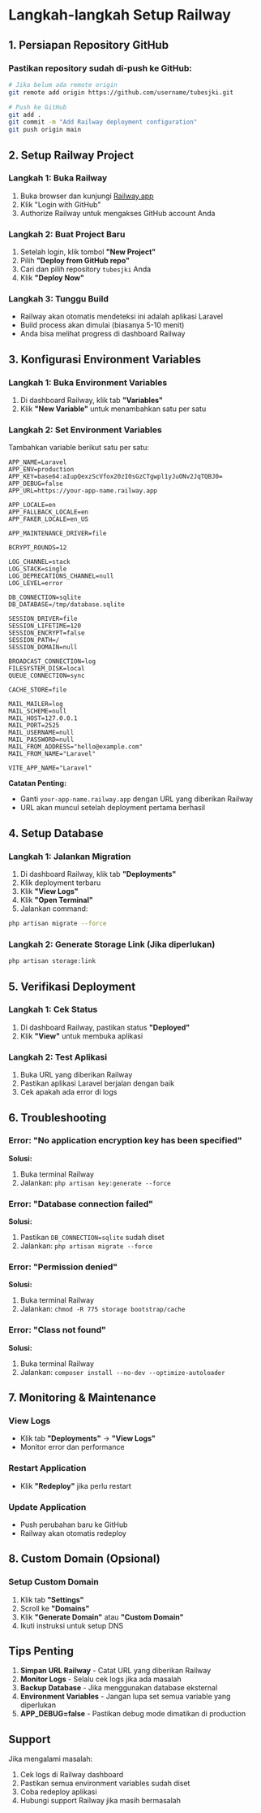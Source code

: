 # Langkah-langkah Setup Railway

## 1. Persiapan Repository GitHub

### Pastikan repository sudah di-push ke GitHub:
```bash
# Jika belum ada remote origin
git remote add origin https://github.com/username/tubesjki.git

# Push ke GitHub
git add .
git commit -m "Add Railway deployment configuration"
git push origin main
```

## 2. Setup Railway Project

### Langkah 1: Buka Railway
1. Buka browser dan kunjungi [Railway.app](https://railway.app)
2. Klik "Login with GitHub"
3. Authorize Railway untuk mengakses GitHub account Anda

### Langkah 2: Buat Project Baru
1. Setelah login, klik tombol **"New Project"**
2. Pilih **"Deploy from GitHub repo"**
3. Cari dan pilih repository `tubesjki` Anda
4. Klik **"Deploy Now"**

### Langkah 3: Tunggu Build
- Railway akan otomatis mendeteksi ini adalah aplikasi Laravel
- Build process akan dimulai (biasanya 5-10 menit)
- Anda bisa melihat progress di dashboard Railway

## 3. Konfigurasi Environment Variables

### Langkah 1: Buka Environment Variables
1. Di dashboard Railway, klik tab **"Variables"**
2. Klik **"New Variable"** untuk menambahkan satu per satu

### Langkah 2: Set Environment Variables
Tambahkan variable berikut satu per satu:

```
APP_NAME=Laravel
APP_ENV=production
APP_KEY=base64:aIupQexzScVfox20zI0sGzCTgwpl1yJuONv2JqTQBJ0=
APP_DEBUG=false
APP_URL=https://your-app-name.railway.app

APP_LOCALE=en
APP_FALLBACK_LOCALE=en
APP_FAKER_LOCALE=en_US

APP_MAINTENANCE_DRIVER=file

BCRYPT_ROUNDS=12

LOG_CHANNEL=stack
LOG_STACK=single
LOG_DEPRECATIONS_CHANNEL=null
LOG_LEVEL=error

DB_CONNECTION=sqlite
DB_DATABASE=/tmp/database.sqlite

SESSION_DRIVER=file
SESSION_LIFETIME=120
SESSION_ENCRYPT=false
SESSION_PATH=/
SESSION_DOMAIN=null

BROADCAST_CONNECTION=log
FILESYSTEM_DISK=local
QUEUE_CONNECTION=sync

CACHE_STORE=file

MAIL_MAILER=log
MAIL_SCHEME=null
MAIL_HOST=127.0.0.1
MAIL_PORT=2525
MAIL_USERNAME=null
MAIL_PASSWORD=null
MAIL_FROM_ADDRESS="hello@example.com"
MAIL_FROM_NAME="Laravel"

VITE_APP_NAME="Laravel"
```

**Catatan Penting:**
- Ganti `your-app-name.railway.app` dengan URL yang diberikan Railway
- URL akan muncul setelah deployment pertama berhasil

## 4. Setup Database

### Langkah 1: Jalankan Migration
1. Di dashboard Railway, klik tab **"Deployments"**
2. Klik deployment terbaru
3. Klik **"View Logs"**
4. Klik **"Open Terminal"**
5. Jalankan command:
```bash
php artisan migrate --force
```

### Langkah 2: Generate Storage Link (Jika diperlukan)
```bash
php artisan storage:link
```

## 5. Verifikasi Deployment

### Langkah 1: Cek Status
1. Di dashboard Railway, pastikan status **"Deployed"**
2. Klik **"View"** untuk membuka aplikasi

### Langkah 2: Test Aplikasi
1. Buka URL yang diberikan Railway
2. Pastikan aplikasi Laravel berjalan dengan baik
3. Cek apakah ada error di logs

## 6. Troubleshooting

### Error: "No application encryption key has been specified"
**Solusi:**
1. Buka terminal Railway
2. Jalankan: `php artisan key:generate --force`

### Error: "Database connection failed"
**Solusi:**
1. Pastikan `DB_CONNECTION=sqlite` sudah diset
2. Jalankan: `php artisan migrate --force`

### Error: "Permission denied"
**Solusi:**
1. Buka terminal Railway
2. Jalankan: `chmod -R 775 storage bootstrap/cache`

### Error: "Class not found"
**Solusi:**
1. Buka terminal Railway
2. Jalankan: `composer install --no-dev --optimize-autoloader`

## 7. Monitoring & Maintenance

### View Logs
- Klik tab **"Deployments"** → **"View Logs"**
- Monitor error dan performance

### Restart Application
- Klik **"Redeploy"** jika perlu restart

### Update Application
- Push perubahan baru ke GitHub
- Railway akan otomatis redeploy

## 8. Custom Domain (Opsional)

### Setup Custom Domain
1. Klik tab **"Settings"**
2. Scroll ke **"Domains"**
3. Klik **"Generate Domain"** atau **"Custom Domain"**
4. Ikuti instruksi untuk setup DNS

## Tips Penting

1. **Simpan URL Railway** - Catat URL yang diberikan Railway
2. **Monitor Logs** - Selalu cek logs jika ada masalah
3. **Backup Database** - Jika menggunakan database eksternal
4. **Environment Variables** - Jangan lupa set semua variable yang diperlukan
5. **APP_DEBUG=false** - Pastikan debug mode dimatikan di production

## Support

Jika mengalami masalah:
1. Cek logs di Railway dashboard
2. Pastikan semua environment variables sudah diset
3. Coba redeploy aplikasi
4. Hubungi support Railway jika masih bermasalah 